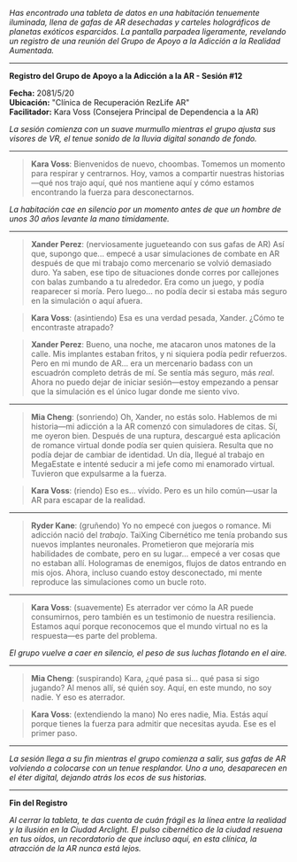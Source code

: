 _Has encontrado una tableta de datos en una habitación tenuemente iluminada, llena de gafas de AR desechadas y carteles holográficos de planetas exóticos esparcidos. La pantalla parpadea ligeramente, revelando un registro de una reunión del Grupo de Apoyo a la Adicción a la Realidad Aumentada._

---

**Registro del Grupo de Apoyo a la Adicción a la AR - Sesión #12**

**Fecha:** 2081/5/20  
**Ubicación:** "Clínica de Recuperación RezLife AR"  
**Facilitador:** Kara Voss (Consejera Principal de Dependencia a la AR)

_La sesión comienza con un suave murmullo mientras el grupo ajusta sus visores de VR, el tenue sonido de la lluvia digital sonando de fondo._

---

> **Kara Voss**: Bienvenidos de nuevo, choombas. Tomemos un momento para respirar y centrarnos. Hoy, vamos a compartir nuestras historias—qué nos trajo aquí, qué nos mantiene aquí y cómo estamos encontrando la fuerza para desconectarnos.

_La habitación cae en silencio por un momento antes de que un hombre de unos 30 años levante la mano tímidamente._

---

> **Xander Perez**: (nerviosamente jugueteando con sus gafas de AR) Así que, supongo que... empecé a usar simulaciones de combate en AR después de que mi trabajo como mercenario se volvió demasiado duro. Ya saben, ese tipo de situaciones donde corres por callejones con balas zumbando a tu alrededor. Era como un juego, y podía reaparecer si moría. Pero luego... no podía decir si estaba más seguro en la simulación o aquí afuera.

> **Kara Voss**: (asintiendo) Esa es una verdad pesada, Xander. ¿Cómo te encontraste atrapado?

> **Xander Perez**: Bueno, una noche, me atacaron unos matones de la calle. Mis implantes estaban fritos, y ni siquiera podía pedir refuerzos. Pero en mi mundo de AR... era un mercenario badass con un escuadrón completo detrás de mí. Se sentía más seguro, más _real_. Ahora no puedo dejar de iniciar sesión—estoy empezando a pensar que la simulación es el único lugar donde me siento vivo.

---

> **Mia Cheng**: (sonriendo) Oh, Xander, no estás solo. Hablemos de mi historia—mi adicción a la AR comenzó con simuladores de citas. Sí, me oyeron bien. Después de una ruptura, descargué esta aplicación de romance virtual donde podía ser quien quisiera. Resulta que no podía dejar de cambiar de identidad. Un día, llegué al trabajo en MegaEstate e intenté seducir a mi jefe como mi enamorado virtual. Tuvieron que expulsarme a la fuerza.

> **Kara Voss**: (riendo) Eso es... vívido. Pero es un hilo común—usar la AR para escapar de la realidad.

---

> **Ryder Kane**: (gruñendo) Yo no empecé con juegos o romance. Mi adicción nació del _trabajo_. TaiXing Cibernético me tenía probando sus nuevos implantes neuronales. Prometieron que mejoraría mis habilidades de combate, pero en su lugar... empecé a ver cosas que no estaban allí. Hologramas de enemigos, flujos de datos entrando en mis ojos. Ahora, incluso cuando estoy desconectado, mi mente reproduce las simulaciones como un bucle roto.

---

> **Kara Voss**: (suavemente) Es aterrador ver cómo la AR puede consumirnos, pero también es un testimonio de nuestra resiliencia. Estamos aquí porque reconocemos que el mundo virtual no es la respuesta—es parte del problema.

_El grupo vuelve a caer en silencio, el peso de sus luchas flotando en el aire._

---

> **Mia Cheng**: (suspirando) Kara, ¿qué pasa si... qué pasa si sigo jugando? Al menos allí, sé quién soy. Aquí, en este mundo, no soy nadie. Y eso es aterrador.

> **Kara Voss**: (extendiendo la mano) No eres nadie, Mia. Estás aquí porque tienes la fuerza para admitir que necesitas ayuda. Ese es el primer paso.

---

_La sesión llega a su fin mientras el grupo comienza a salir, sus gafas de AR volviendo a colocarse con un tenue resplandor. Uno a uno, desaparecen en el éter digital, dejando atrás los ecos de sus historias._

---

**Fin del Registro**

_Al cerrar la tableta, te das cuenta de cuán frágil es la línea entre la realidad y la ilusión en la Ciudad Arclight. El pulso cibernético de la ciudad resuena en tus oídos, un recordatorio de que incluso aquí, en esta clínica, la atracción de la AR nunca está lejos._
